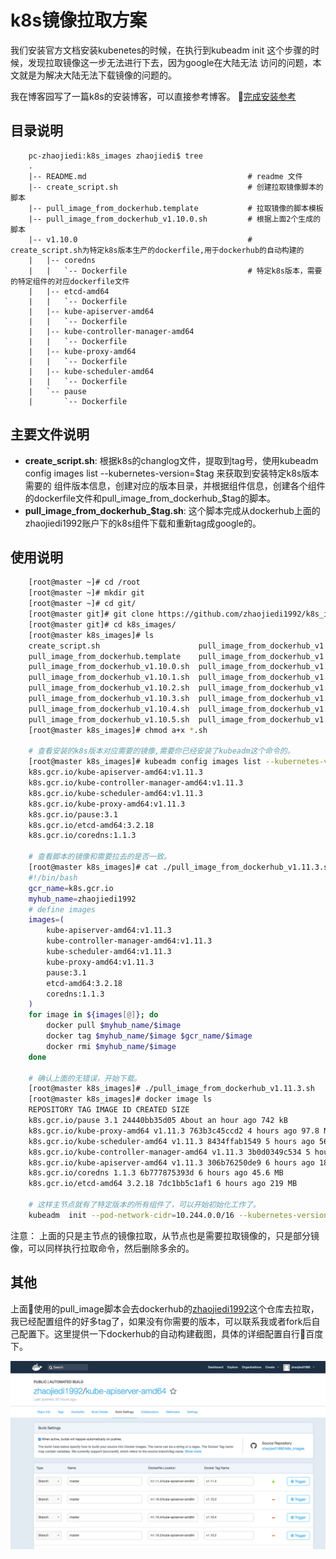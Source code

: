 # k8s镜像拉取方案
我们安装官方文档安装kubenetes的时候，在执行到kubeadm init 这个步骤的时候，发现拉取镜像这一步无法进行下去，因为google在大陆无法
访问的问题，本文就是为解决大陆无法下载镜像的问题的。

我在博客园写了一篇k8s的安装博客，可以直接参考博客。
[完成安装参考](https://www.cnblogs.com/zhaojiedi1992/p/zhaojiedi_liunx_53_kubernates_install.html)

## 目录说明

```
    pc-zhaojiedi:k8s_images zhaojiedi$ tree
    .
    |-- README.md                                    # readme 文件
    |-- create_script.sh                             # 创建拉取镜像脚本的脚本
    |-- pull_image_from_dockerhub.template           # 拉取镜像的脚本模板
    |-- pull_image_from_dockerhub_v1.10.0.sh         # 根据上面2个生成的脚本
    |-- v1.10.0                                      # create_script.sh为特定k8s版本生产的dockerfile,用于dockerhub的自动构建的
    |   |-- coredns
    |   |   `-- Dockerfile                           # 特定k8s版本，需要的特定组件的对应dockerfile文件
    |   |-- etcd-amd64
    |   |   `-- Dockerfile
    |   |-- kube-apiserver-amd64
    |   |   `-- Dockerfile
    |   |-- kube-controller-manager-amd64
    |   |   `-- Dockerfile
    |   |-- kube-proxy-amd64
    |   |   `-- Dockerfile
    |   |-- kube-scheduler-amd64
    |   |   `-- Dockerfile
    |   `-- pause
    |       `-- Dockerfile
```

## 主要文件说明
- **create_script.sh**: 根据k8s的changlog文件，提取到tag号，使用kubeadm config  images list  --kubernetes-version=$tag 来获取到安装特定k8s版本需要的
                    组件版本信息，创建对应的版本目录，并根据组件信息，创建各个组件的dockerfile文件和pull_image_from_dockerhub_$tag的脚本。
- **pull_image_from_dockerhub_$tag.sh**: 这个脚本完成从dockerhub上面的zhaojiedi1992账户下的k8s组件下载和重新tag成google的。

## 使用说明

```bash
    [root@master ~]# cd /root
    [root@master ~]# mkdir git
    [root@master ~]# cd git/
    [root@master git]# git clone https://github.com/zhaojiedi1992/k8s_images.git
    [root@master git]# cd k8s_images/
    [root@master k8s_images]# ls
    create_script.sh                      pull_image_from_dockerhub_v1.10.6.sh  README.md  v1.10.6
    pull_image_from_dockerhub.template    pull_image_from_dockerhub_v1.10.7.sh  tmp.txt    v1.10.7
    pull_image_from_dockerhub_v1.10.0.sh  pull_image_from_dockerhub_v1.10.8.sh  v1.10.0    v1.10.8
    pull_image_from_dockerhub_v1.10.1.sh  pull_image_from_dockerhub_v1.11.0.sh  v1.10.1    v1.11
    pull_image_from_dockerhub_v1.10.2.sh  pull_image_from_dockerhub_v1.11.1.sh  v1.10.2    v1.11.0
    pull_image_from_dockerhub_v1.10.3.sh  pull_image_from_dockerhub_v1.11.2.sh  v1.10.3    v1.11.1
    pull_image_from_dockerhub_v1.10.4.sh  pull_image_from_dockerhub_v1.11.3.sh  v1.10.4    v1.11.2
    pull_image_from_dockerhub_v1.10.5.sh  pull_image_from_dockerhub_v1.11.sh    v1.10.5    v1.11.3
    [root@master k8s_images]# chmod a+x *.sh

    # 查看安装的k8s版本对应需要的镜像,需要你已经安装了kubeadm这个命令的。
    [root@master k8s_images]# kubeadm config images list --kubernetes-version=v1.11.3
    k8s.gcr.io/kube-apiserver-amd64:v1.11.3
    k8s.gcr.io/kube-controller-manager-amd64:v1.11.3
    k8s.gcr.io/kube-scheduler-amd64:v1.11.3
    k8s.gcr.io/kube-proxy-amd64:v1.11.3
    k8s.gcr.io/pause:3.1
    k8s.gcr.io/etcd-amd64:3.2.18
    k8s.gcr.io/coredns:1.1.3

    # 查看脚本的镜像和需要拉去的是否一致。
    [root@master k8s_images]# cat ./pull_image_from_dockerhub_v1.11.3.sh 
    #!/bin/bash
    gcr_name=k8s.gcr.io
    myhub_name=zhaojiedi1992
    # define images 
    images=(
        kube-apiserver-amd64:v1.11.3
        kube-controller-manager-amd64:v1.11.3
        kube-scheduler-amd64:v1.11.3
        kube-proxy-amd64:v1.11.3
        pause:3.1
        etcd-amd64:3.2.18
        coredns:1.1.3
    )
    for image in ${images[@]}; do 
        docker pull $myhub_name/$image
        docker tag $myhub_name/$image $gcr_name/$image
        docker rmi $myhub_name/$image
    done

    # 确认上面的无错误，开始下载。
    [root@master k8s_images]# ./pull_image_from_dockerhub_v1.11.3.sh 
    [root@master k8s_images]# docker image ls 
    REPOSITORY TAG IMAGE ID CREATED SIZE
    k8s.gcr.io/pause 3.1 24440bb35d05 About an hour ago 742 kB
    k8s.gcr.io/kube-proxy-amd64 v1.11.3 763b3c45ccd2 4 hours ago 97.8 MB
    k8s.gcr.io/kube-scheduler-amd64 v1.11.3 8434ffab1549 5 hours ago 56.8 MB
    k8s.gcr.io/kube-controller-manager-amd64 v1.11.3 3b0d0349c534 5 hours ago 155 MB
    k8s.gcr.io/kube-apiserver-amd64 v1.11.3 306b76250de9 6 hours ago 187 MB
    k8s.gcr.io/coredns 1.1.3 6b777875393d 6 hours ago 45.6 MB
    k8s.gcr.io/etcd-amd64 3.2.18 7dc1bb5c1af1 6 hours ago 219 MB

    # 这样主节点就有了特定版本的所有组件了，可以开始初始化工作了。
    kubeadm  init --pod-network-cidr=10.244.0.0/16 --kubernetes-version=v1.11.3
```

注意： 上面的只是主节点的镜像拉取，从节点也是需要拉取镜像的，只是部分镜像，可以同样执行拉取命令，然后删除多余的。

## 其他

上面使用的pull_image脚本会去dockerhub的[zhaojiedi1992](https://hub.docker.com/r/zhaojiedi1992/)这个仓库去拉取，我已经配置组件的好多tag了，如果没有你需要的版本，可以联系我或者fork后自己配置下。这里提供一下dockerhub的自动构建截图，具体的详细配置自行百度下。

![etcd dockerhub自动构建图](kube-apiserver-amd64.jpg)





